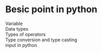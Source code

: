 # Besic point in python
Variable
<br>
Data types
<br>
Types of operators
<br>
Type conversion and type casting
<br>
input in python
